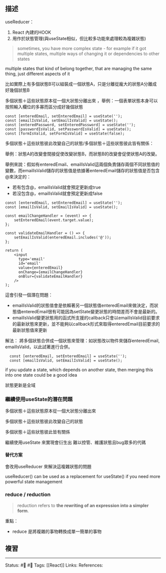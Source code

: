## 描述

useReducer：
1. React 內建的HOOK
2. 用作於狀態管理(與useState相似，但比較多功能來處理較為複雜狀態)


> sometimes, you have more complex state - for example if it got multiple states, multiple ways of changing it or dependencies to other states


multiple states that kind of belong together, that are managing the same thing, just different aspects of it

比如實際上有多個狀態B可以組裝成一個狀態A，只是分離從龐大的狀態A分離成好幾個狀態B

  

  

多個狀態＋這些狀態原本從一個大狀態分離出來 ，舉例：一個表單狀態本身可以按照輸入欄位的多寡而區分成好幾個狀態

```
const [enteredEmail, setEnteredEmail] = useState('');
const [emailIsValid, setEmailIsValid] = useState();
const [enteredPassword, setEnteredPassword] = useState('');
const [passwordIsValid, setPasswordIsValid] = useState();
const [formIsValid, setFormIsValid] = useState(false);
```



多個狀態＋這些狀態彼此改變自己的狀態/多個狀態＋這些狀態彼此皆有關係：


舉例：狀態A的改變會間接促使改變狀態B，而狀態B的改變會促使狀態A的改變。


舉例來說：假如有enteredEmail、emailIsValid這兩個負責儲存兩個不同狀態值的變數，而emailIsValid儲存的狀態值是依據著enteredEmail儲存的狀態值是否包含@來決定的：
- 若有包含@，emailIsValid就會預定更新成true
- 若沒包含@，emailIsValid就會預定更新成false
```
const [enteredEmail, setEnteredEmail] = useState('');
const [emailIsValid, setEmailIsValid] = useState();

const emailChangeHandler = (event) => {
	setEnteredEmail(event.target.value);
};

const validateEmailHandler = () => {
	setEmailIsValid(enteredEmail.includes('@'));
};
```

```
return (
	<input 
	  type='email' 
	  id='email'
	  value={enteredEmail}
	  onChange={emailChangeHandler}
	  onBlur={validateEmailHandler}
	/>
);
```

這會引發一個潛在問題：
- emailIsValid的狀態值會是依賴著另一個狀態值enteredEmail來做決定，而狀態值enteredEmail很有可能因為setState變更狀態的時間差而不會是最新的。
- emailIsValid變更狀態用的函式所支援的callback只會以emailIsValid目前要求的最新狀態來更新，並不能夠以callback形式來取得enteredEmail目前要求的最新狀態值來更新



解法：
將多個狀態合併成一個狀態來管理：如狀態改以物件來儲存enteredEmail, emailIsValid，以此試著進行合併。
```
  const [enteredEmail, setEnteredEmail] = useState('');
  const [emailIsValid, setEmailIsValid] = useState();
```


  

if you update a state, which depends on another state, then merging this into one state could be a good idea


狀態更新是全域

### 繼續使用useState的潛在問題
多個狀態＋這些狀態原本從一個大狀態分離出來

多個狀態＋這些狀態彼此改變自己的狀態

多個狀態＋這些狀態彼此皆有關係

  

繼續使用useState 來實現會衍生出 難以控管、維護狀態且bug眾多的代碼

#### 替代方案

會改用useReducer 來解決這複雜狀態的問題

useReducer() can be used as a replacement for useState() if you need more powerful state management

### reduce / reduction
> reduction refers to **the rewriting of an expression into a simpler form**.

重點：
- reduce 是將複雜的事物轉換成單一簡單的事物

## 複習


---
Status: #🌱 #📓 
Tags:
[[React]]
Links:
References: